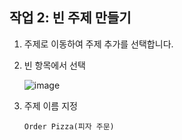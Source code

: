 ## 작업 2: 빈 주제 만들기

1. 주제로 이동하여 주제 추가를 선택합니다.

2. 빈 항목에서 선택

   ![image](https://github.com/user-attachments/assets/94c36154-4d60-4b94-866e-ec05f9c2179b)

3. 주제 이름 지정

   ```
   Order Pizza(피자 주문)
   ```

